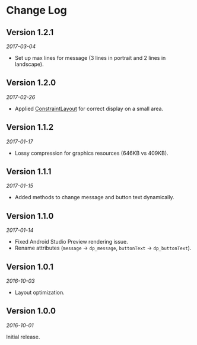 Change Log
==========

## Version 1.2.1

_2017-03-04_

 * Set up max lines for message (3 lines in portrait and 2 lines in landscape).


## Version 1.2.0

_2017-02-26_

 * Applied [ConstraintLayout](https://developer.android.com/reference/android/support/constraint/ConstraintLayout.html) for correct display on a small area.


## Version 1.1.2

_2017-01-17_

 * Lossy compression for graphics resources (646KB vs 409KB).


## Version 1.1.1

_2017-01-15_

 * Added methods to change message and button text dynamically.


## Version 1.1.0

_2017-01-14_

 * Fixed Android Studio Preview rendering issue.
 * Rename attributes (`message` -> `dp_message`, `buttonText` -> `dp_buttonText`).


## Version 1.0.1

_2016-10-03_

 * Layout optimization.


## Version 1.0.0

_2016-10-01_

Initial release.
